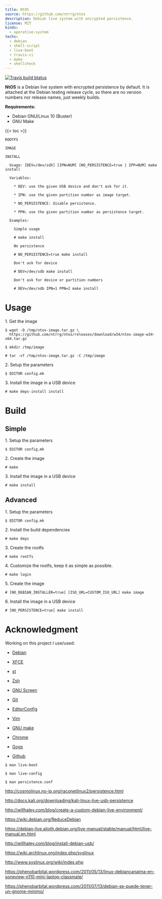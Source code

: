 ```yaml
---
title: NtOS
source: https://github.com/ntrrg/ntos
description: Debian live system with encrypted persistence.
license: MIT
kinds:
  - operative-system
techs:
  - debian
  - shell-script
  - live-boot
  - travis-ci
  - make
  - shellcheck
---
```


[![Travis build btatus](https://travis-ci.com/ntrrg/ntos.svg?branch=master)](https://travis-ci.com/ntrrg/ntos)

**NtOS** is a Debian live system with encrypted persistence by default. It is
attached at the Debian testing release cycle, so there are no version numbers
nor release names, just weekly builds.

**Requirements:**

* Debian GNU/Linux 10 (Buster)
* GNU Make

{{< toc >}}

```text
ROOTFS

IMAGE

INSTALL

  Usage: [DEV=/dev/sdX] [IPN=NUM] [NO_PERSISTENCE=true | IPP=NUM] make install

  Variables:

    * DEV: use the given USB device and don't ask for it.

    * IPN: use the given partition number as image target.

    * NO_PERSISTENCE: disable persistence.

    * PPN: use the given partition number as persistence target.

  Examples:

    Simple usage

    # make install

    No persistence

    # NO_PERSISTENCE=true make install

    Don't ask for device

    # DEV=/dev/sdb make install

    Don't ask for device or partition numbers

    # DEV=/dev/sdb IPN=1 PPN=2 make install
```

# Usage

1\. Get the image

```shell-session
$ wget -O /tmp/ntos-image.tar.gz \
  https://github.com/ntrrg/ntos/releases/download/w34/ntos-image-w34-x64.tar.gz
```

```shell-session
$ mkdir /tmp/image
```

```shell-session
# tar -xf /tmp/ntos-image.tar.gz -C /tmp/image
```

2\. Setup the parameters

```shell-session
$ EDITOR config.mk
```

3\. Install the image in a USB device

```shell-session
# make deps-install install
```

# Build

## Simple

1\. Setup the parameters

```shell-session
$ EDITOR config.mk
```

2\. Create the image

```shell-session
# make
```

3\. Install the image in a USB device

```shell-session
# make install
```

## Advanced

1\. Setup the parameters

```shell-session
$ EDITOR config.mk
```

2\. Install the build dependencies

```shell-session
# make deps
```

3\. Create the rootfs

```shell-session
# make rootfs
```

4\. Customize the rootfs, keep it as simple as possible.

```shell-session
# make login
```

5\. Create the image

```shell-session
# [NO_DEBIAN_INSTALLER=true] [ISO_URL=CUSTOM_ISO_URL] make image
```

6\. Install the image in a USB device

```shell-session
# [NO_PERSISTENCE=true] make install
```

# Acknowledgment

Working on this project I use/used:

* [Debian](https://www.debian.org/)

* [XFCE](https://xfce.org/)

* [st](https://st.suckless.org/)

* [Zsh](http://www.zsh.org/)

* [GNU Screen](https://www.gnu.org/software/screen)

* [Git](https://git-scm.com/)

* [EditorConfig](http://editorconfig.org/)

* [Vim](https://www.vim.org/)

* [GNU make](https://www.gnu.org/software/make/)

* [Chrome](https://www.google.com/chrome/browser/desktop/index.html)

* [Gogs](https://gogs.io/)

* [Github](https://github.com)

```shell-session
$ man live-boot
```

```shell-session
$ man live-config
```

```shell-session
$ man persistence.conf
```

<http://cosmolinux.no-ip.org/raconetlinux2/persistence.html>

<http://docs.kali.org/downloading/kali-linux-live-usb-persistence>

<http://willhaley.com/blog/create-a-custom-debian-live-environment/>

<https://wiki.debian.org/ReduceDebian>

<https://debian-live.alioth.debian.org/live-manual/stable/manual/html/live-manual.en.html>

<http://willhaley.com/blog/install-debian-usb/>

<https://wiki.archlinux.org/index.php/syslinux>

<http://www.syslinux.org/wiki/index.php>

<https://phenobarbital.wordpress.com/2011/05/13/linux-debiancanaima-en-soneview-n110-mini-laptop-classmate/>

<https://phenobarbital.wordpress.com/2011/07/13/debian-se-puede-tener-un-gnome-minimo/>
